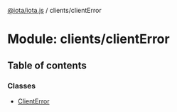 [@iota/iota.js](../README.md) / clients/clientError

# Module: clients/clientError

## Table of contents

### Classes

- [ClientError](../classes/clients_clientError.ClientError.md)
